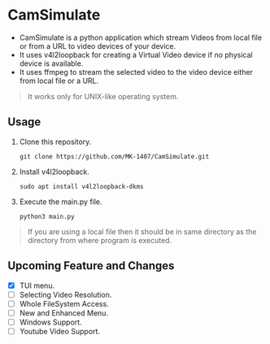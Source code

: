 # CamSimulate
- CamSimulate is a python application which stream Videos from local file or from a URL to video devices of your device.
- It uses v4l2loopback for creating a Virtual Video device if no physical device is available.
- It uses ffmpeg to stream the selected video to the video device either from local file or a URL.

> It works only for UNIX-like operating system.
## Usage
1. Clone this repository.
   ```
   git clone https://github.com/MK-1407/CamSimulate.git
   ```
2. Install v4l2loopback.
   ```
   sudo apt install v4l2loopback-dkms
   ```
3. Execute the main.py file.
   ```
   python3 main.py
   ```
> If you are using a local file then it should be in same directory as the directory from where program is executed.
## Upcoming Feature and Changes
- [x] TUI menu.
- [ ] Selecting Video Resolution.
- [ ] Whole FileSystem Access.
- [ ] New and Enhanced Menu.
- [ ] Windows Support.
- [ ] Youtube Video Support.